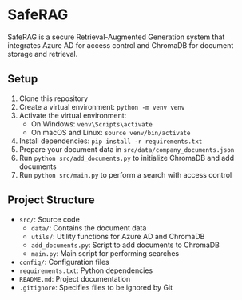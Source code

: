 # SafeRAG

SafeRAG is a secure Retrieval-Augmented Generation system that integrates Azure AD for access control and ChromaDB for document storage and retrieval.

## Setup

1. Clone this repository
2. Create a virtual environment: `python -m venv venv`
3. Activate the virtual environment:
   - On Windows: `venv\Scripts\activate`
   - On macOS and Linux: `source venv/bin/activate`
4. Install dependencies: `pip install -r requirements.txt`
5. Prepare your document data in `src/data/company_documents.json`
6. Run `python src/add_documents.py` to initialize ChromaDB and add documents
7. Run `python src/main.py` to perform a search with access control

## Project Structure

- `src/`: Source code
  - `data/`: Contains the document data
  - `utils/`: Utility functions for Azure AD and ChromaDB
  - `add_documents.py`: Script to add documents to ChromaDB
  - `main.py`: Main script for performing searches
- `config/`: Configuration files
- `requirements.txt`: Python dependencies
- `README.md`: Project documentation
- `.gitignore`: Specifies files to be ignored by Git